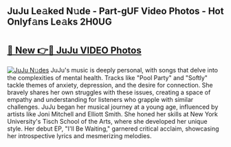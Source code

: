 ## JuJu Le𝚊ked N𝚞de - Part-gUF Video Photos - Hot Onlyf𝚊ns Le𝚊ks 2H0UG

# <h2><a href="http://ab15921.deff.icu/?id=JuJu">🔗 New 👉🔴 JuJu VIDEO Photos</a></h2>

[![JuJu N𝚞des](https://i.imgur.com/rIISA9y.gif)](http://ab15921.deff.icu/?id=JuJu)
JuJu's music is deeply personal, with songs that delve into the complexities of mental health. Tracks like "Pool Party" and "Softly" tackle themes of anxiety, depression, and the desire for connection. She bravely shares her own struggles with these issues, creating a space of empathy and understanding for listeners who grapple with similar challenges. JuJu began her musical journey at a young age, influenced by artists like Joni Mitchell and Elliott Smith. She honed her skills at New York University's Tisch School of the Arts, where she developed her unique style. Her debut EP, "I'll Be Waiting," garnered critical acclaim, showcasing her introspective lyrics and mesmerizing melodies.
